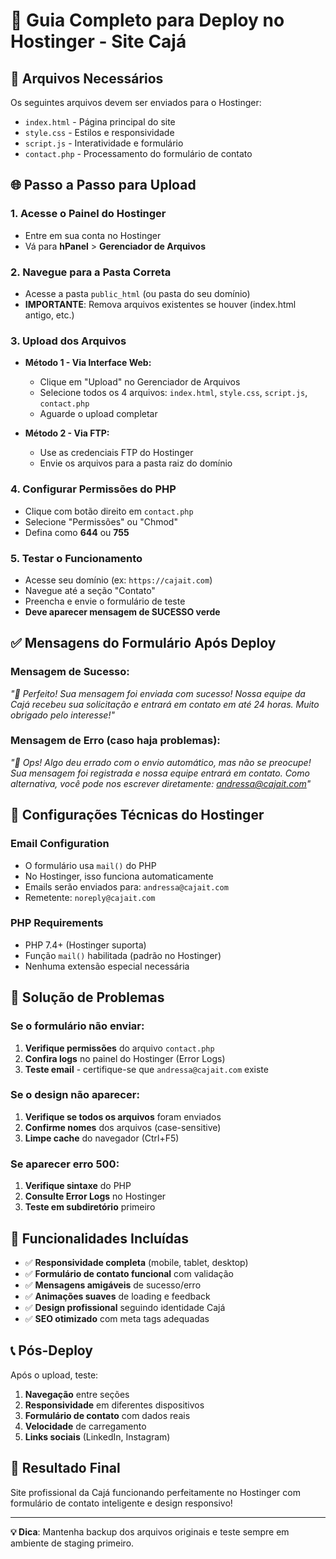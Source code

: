 # 🚀 Guia Completo para Deploy no Hostinger - Site Cajá

## 📁 Arquivos Necessários
Os seguintes arquivos devem ser enviados para o Hostinger:
- `index.html` - Página principal do site
- `style.css` - Estilos e responsividade 
- `script.js` - Interatividade e formulário
- `contact.php` - Processamento do formulário de contato

## 🌐 Passo a Passo para Upload

### 1. **Acesse o Painel do Hostinger**
- Entre em sua conta no Hostinger
- Vá para **hPanel** > **Gerenciador de Arquivos**

### 2. **Navegue para a Pasta Correta**
- Acesse a pasta `public_html` (ou pasta do seu domínio)
- **IMPORTANTE**: Remova arquivos existentes se houver (index.html antigo, etc.)

### 3. **Upload dos Arquivos**
- **Método 1 - Via Interface Web:**
  - Clique em "Upload" no Gerenciador de Arquivos
  - Selecione todos os 4 arquivos: `index.html`, `style.css`, `script.js`, `contact.php`
  - Aguarde o upload completar

- **Método 2 - Via FTP:**
  - Use as credenciais FTP do Hostinger
  - Envie os arquivos para a pasta raiz do domínio

### 4. **Configurar Permissões do PHP**
- Clique com botão direito em `contact.php`
- Selecione "Permissões" ou "Chmod"
- Defina como **644** ou **755**

### 5. **Testar o Funcionamento**
- Acesse seu domínio (ex: `https://cajait.com`)
- Navegue até a seção "Contato"
- Preencha e envie o formulário de teste
- **Deve aparecer mensagem de SUCESSO verde**

## ✅ **Mensagens do Formulário Após Deploy**

### Mensagem de Sucesso:
*"🎉 Perfeito! Sua mensagem foi enviada com sucesso! Nossa equipe da Cajá recebeu sua solicitação e entrará em contato em até 24 horas. Muito obrigado pelo interesse!"*

### Mensagem de Erro (caso haja problemas):
*"💌 Ops! Algo deu errado com o envio automático, mas não se preocupe! Sua mensagem foi registrada e nossa equipe entrará em contato. Como alternativa, você pode nos escrever diretamente: andressa@cajait.com"*

## 🔧 **Configurações Técnicas do Hostinger**

### Email Configuration
- O formulário usa `mail()` do PHP
- No Hostinger, isso funciona automaticamente
- Emails serão enviados para: `andressa@cajait.com`
- Remetente: `noreply@cajait.com`

### PHP Requirements
- PHP 7.4+ (Hostinger suporta)
- Função `mail()` habilitada (padrão no Hostinger)
- Nenhuma extensão especial necessária

## 🚨 **Solução de Problemas**

### Se o formulário não enviar:
1. **Verifique permissões** do arquivo `contact.php`
2. **Confira logs** no painel do Hostinger (Error Logs)
3. **Teste email** - certifique-se que `andressa@cajait.com` existe

### Se o design não aparecer:
1. **Verifique se todos os arquivos** foram enviados
2. **Confirme nomes** dos arquivos (case-sensitive)
3. **Limpe cache** do navegador (Ctrl+F5)

### Se aparecer erro 500:
1. **Verifique sintaxe** do PHP
2. **Consulte Error Logs** no Hostinger
3. **Teste em subdiretório** primeiro

## 📱 **Funcionalidades Incluídas**
- ✅ **Responsividade completa** (mobile, tablet, desktop)
- ✅ **Formulário de contato funcional** com validação
- ✅ **Mensagens amigáveis** de sucesso/erro
- ✅ **Animações suaves** de loading e feedback
- ✅ **Design profissional** seguindo identidade Cajá
- ✅ **SEO otimizado** com meta tags adequadas

## 📞 **Pós-Deploy**
Após o upload, teste:
1. **Navegação** entre seções
2. **Responsividade** em diferentes dispositivos  
3. **Formulário de contato** com dados reais
4. **Velocidade** de carregamento
5. **Links sociais** (LinkedIn, Instagram)

## 🎯 **Resultado Final**
Site profissional da Cajá funcionando perfeitamente no Hostinger com formulário de contato inteligente e design responsivo!

---

**💡 Dica**: Mantenha backup dos arquivos originais e teste sempre em ambiente de staging primeiro.